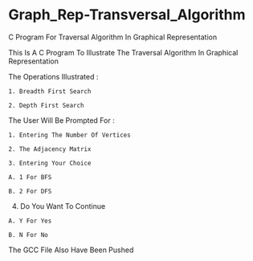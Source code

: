# Graph_Rep-Transversal_Algorithm
C Program For Traversal Algorithm In Graphical Representation

This Is A C Program To Illustrate The Traversal Algorithm In Graphical Representation

The Operations Illustrated :

	1. Breadth First Search
	
	2. Depth First Search
	
The User Will Be Prompted For :
	
	1. Entering The Number Of Vertices
	
	2. The Adjacency Matrix
	
	3. Entering Your Choice
  
    A. 1 For BFS
    
    B. 2 For DFS
	
  4. Do You Want To Continue
  
    A. Y For Yes
    
    B. N For No

The GCC File Also Have Been Pushed
